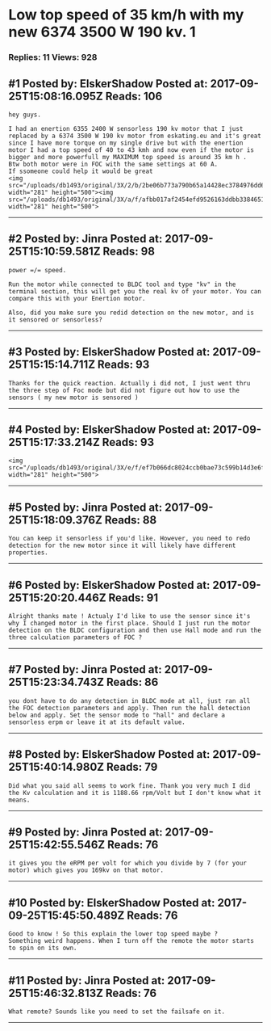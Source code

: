# Low top speed of 35 km/h with my new 6374 3500 W 190 kv. 1

### Replies: 11 Views: 928

## \#1 Posted by: ElskerShadow Posted at: 2017-09-25T15:08:16.095Z Reads: 106

```
hey guys.

I had an enertion 6355 2400 W sensorless 190 kv motor that I just replaced by a 6374 3500 W 190 kv motor from eskating.eu and it's great since I have more torque on my single drive but with the enertion motor I had a top speed of 40 to 43 kmh and now even if the motor is bigger and more powerfull my MAXIMUM top speed is around 35 km h . 
Btw both motor were in FOC with the same settings at 60 A.
If ssomeone could help it would be great
<img src="/uploads/db1493/original/3X/2/b/2be06b773a790b65a14428ec3784976dd60b9512.PNG" width="281" height="500"><img src="/uploads/db1493/original/3X/a/f/afbb017af2454efd9526163ddbb3384651fe0a72.PNG" width="281" height="500">
```

---
## \#2 Posted by: Jinra Posted at: 2017-09-25T15:10:59.581Z Reads: 98

```
power =/= speed.

Run the motor while connected to BLDC tool and type "kv" in the terminal section, this will get you the real kv of your motor. You can compare this with your Enertion motor.

Also, did you make sure you redid detection on the new motor, and is it sensored or sensorless?
```

---
## \#3 Posted by: ElskerShadow Posted at: 2017-09-25T15:15:14.711Z Reads: 93

```
Thanks for the quick reaction. Actually i did not, I just went thru the three step of Foc mode but did not figure out how to use the sensors ( my new motor is sensored )
```

---
## \#4 Posted by: ElskerShadow Posted at: 2017-09-25T15:17:33.214Z Reads: 93

```
<img src="/uploads/db1493/original/3X/e/f/ef7b066dc8024ccb0bae73c599b14d3e6fb30b0a.PNG" width="281" height="500">
```

---
## \#5 Posted by: Jinra Posted at: 2017-09-25T15:18:09.376Z Reads: 88

```
You can keep it sensorless if you'd like. However, you need to redo detection for the new motor since it will likely have different properties.
```

---
## \#6 Posted by: ElskerShadow Posted at: 2017-09-25T15:20:20.446Z Reads: 91

```
Alright thanks mate ! Actualy I'd like to use the sensor since it's why I changed motor in the first place. Should I just run the motor detection on the BLDC configuration and then use Hall mode and run the three calculation parameters of FOC ?
```

---
## \#7 Posted by: Jinra Posted at: 2017-09-25T15:23:34.743Z Reads: 86

```
you dont have to do any detection in BLDC mode at all, just ran all the FOC detection parameters and apply. Then run the hall detection below and apply. Set the sensor mode to "hall" and declare a sensorless erpm or leave it at its default value.
```

---
## \#8 Posted by: ElskerShadow Posted at: 2017-09-25T15:40:14.980Z Reads: 79

```
Did what you said all seems to work fine. Thank you very much I did the Kv calculation and it is 1188.66 rpm/Volt but I don't know what it means.
```

---
## \#9 Posted by: Jinra Posted at: 2017-09-25T15:42:55.546Z Reads: 76

```
it gives you the eRPM per volt for which you divide by 7 (for your motor) which gives you 169kv on that motor.
```

---
## \#10 Posted by: ElskerShadow Posted at: 2017-09-25T15:45:50.489Z Reads: 76

```
Good to know ! So this explain the lower top speed maybe ? 
Something weird happens. When I turn off the remote the motor starts to spin on its own.
```

---
## \#11 Posted by: Jinra Posted at: 2017-09-25T15:46:32.813Z Reads: 76

```
What remote? Sounds like you need to set the failsafe on it.
```

---
